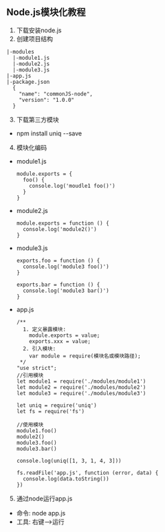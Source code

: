 ## Node.js模块化教程
1. 下载安装node.js
2. 创建项目结构
  ```
  |-modules
    |-module1.js
    |-module2.js
    |-module3.js
  |-app.js
  |-package.json
    {
      "name": "commonJS-node",
      "version": "1.0.0"
    }
  ```
3. 下载第三方模块
  * npm install uniq --save
4. 模块化编码
  * module1.js
    ```
    module.exports = {
      foo() {
        console.log('moudle1 foo()')
      }
    }
    ```
  * module2.js
    ```
    module.exports = function () {
      console.log('module2()')
    }
    ```
  * module3.js
    ```
    exports.foo = function () {
      console.log('module3 foo()')
    }
    
    exports.bar = function () {
      console.log('module3 bar()')
    }
    ```
  * app.js 
    ```
    /**
      1. 定义暴露模块:
        module.exports = value;
        exports.xxx = value;
      2. 引入模块:
        var module = require(模块名或模块路径);
     */
    "use strict";
    //引用模块
    let module1 = require('./modules/module1')
    let module2 = require('./modules/module2')
    let module3 = require('./modules/module3')
    
    let uniq = require('uniq')
    let fs = require('fs')
    
    //使用模块
    module1.foo()
    module2()
    module3.foo()
    module3.bar()
    
    console.log(uniq([1, 3, 1, 4, 3]))
    
    fs.readFile('app.js', function (error, data) {
      console.log(data.toString())
    })
    ```
5. 通过node运行app.js
  * 命令: node app.js
  * 工具: 右键-->运行
